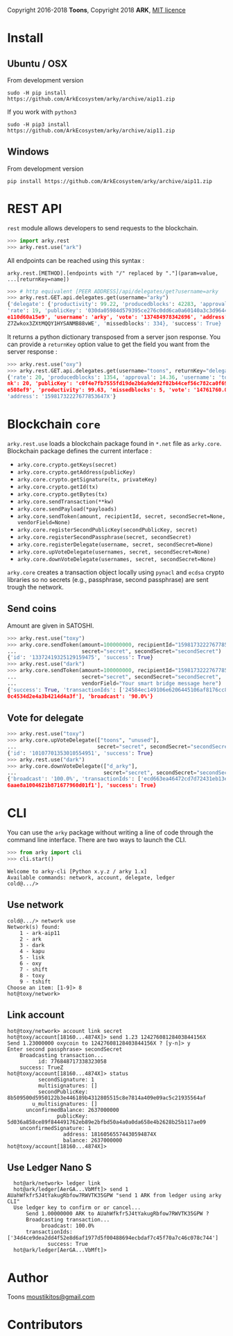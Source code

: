 Copyright 2016-2018 **Toons**, Copyright 2018 **ARK**, [MIT licence](http://htmlpreview.github.com/?https://github.com/ArkEcosystem/arky/blob/master/arky.html)

# Install

## Ubuntu / OSX

From development version

`sudo -H pip install https://github.com/ArkEcosystem/arky/archive/aip11.zip`

If you work with `python3`

`sudo -H pip3 install https://github.com/ArkEcosystem/arky/archive/aip11.zip`

## Windows 

From development version

`pip install https://github.com/ArkEcosystem/arky/archive/aip11.zip`

# REST API

`rest` module allows developers to send requests to the blockchain.

```python
>>> import arky.rest
>>> arky.rest.use("ark")
```

All endpoints can be reached using this syntax :

`arky.rest.[METHOD].[endpoints with "/" replaced by "."](param=value, ...[returnKey=name])`

```python
>>> # http equivalent [PEER ADDRESS]/api/delegates/get?username=arky
>>> arky.rest.GET.api.delegates.get(username="arky")
{'delegate': {'productivity': 99.22, 'producedblocks': 42283, 'approval': 1.06, 
'rate': 19, 'publicKey': '030da05984d579395ce276c0dd6ca0a60140a3c3d964423a04e7ab
e110d60a15e9', 'username': 'arky', 'vote': '137484978342696', 'address': 'ARfDVW
Z7Zwkox3ZXtMQQY1HYSANMB88vWE', 'missedblocks': 334}, 'success': True}
```

It returns a python dictionary transposed from a server json response. You can
provide a `returnKey` option value to get the field you want from the server response :

```python
>>> arky.rest.use("oxy")
>>> arky.rest.GET.api.delegates.get(username="toons", returnKey="delegate")
{'rate': 20, 'producedblocks': 1354, 'approval': 14.36, 'username': 'toons', 'ra
nk': 20, 'publicKey': 'c0f4e7fb7555fd19de2b6a9de92f02b44cef56c782ca0f6983607b7f4
e508ef9', 'productivity': 99.63, 'missedblocks': 5, 'vote': '14761760.09882003', 
'address': '15981732227677853647X'}
```

# Blockchain `core`

`arky.rest.use` loads a blockchain package found in  `*.net` file as `arky.core`.
Blockchain package defines the current interface :

* `arky.core.crypto.getKeys(secret)`
* `arky.core.crypto.getAddress(publicKey)`
* `arky.core.crypto.getSignature(tx, privateKey)`
* `arky.core.crypto.getId(tx)`
* `arky.core.crypto.getBytes(tx)`
* `arky.core.sendTransaction(**kw)`
* `arky.core.sendPayload(*payloads)`
* `arky.core.sendToken(amount, recipientId, secret, secondSecret=None, vendorField=None)`
* `arky.core.registerSecondPublicKey(secondPublicKey, secret)`
* `arky.core.registerSecondPassphrase(secret, secondSecret)`
* `arky.core.registerDelegate(username, secret, secondSecret=None)`
* `arky.core.upVoteDelegate(usernames, secret, secondSecret=None)`
* `arky.core.downVoteDelegate(usernames, secret, secondSecret=None)`

`arky.core` creates a transaction object locally using `pynacl` and `ecdsa` crypto libraries
so no secrets (e.g., passphrase, second passphrase) are sent trough the network.

## Send coins

Amount are given in SATOSHI.

```python
>>> arky.rest.use("toxy")
>>> arky.core.sendToken(amount=100000000, recipientId="15981732227677853647X",
...                     secret="secret", secondSecret="secondSecret")
{'id': '13372419325129159475', 'success': True}
>>> arky.rest.use("dark")
>>> arky.core.sendToken(amount=100000000, recipientId="15981732227677853647X",
...                     secret="secret", secondSecret="secondSecret",
...                     vendorField="Your smart bridge message here")
{'success': True, 'transactionIds': ['24584ec149106e6206445106af8176cc885edf12ae
0c4534d2e4a3b4214d4a3f'], 'broadcast': '90.0%'}
```

## Vote for delegate

```python
>>> arky.rest.use("toxy")
>>> arky.core.upVoteDelegate(["toons", "unused"],
...                          secret="secret", secondSecret="secondSecret")
{'id': '10107701353010554951', 'success': True}
>>> arky.rest.use("dark")
>>> arky.core.downVoteDelegate(["d_arky"],
...                            secret="secret", secondSecret="secondSecret")
{'broadcast': '100.0%', 'transactionIds': ['ecd663ea46472cd7d72431eb13e9b23ef9c2
6aae8a1004621b871677960d01f1'], 'success': True}
```

# CLI

You can use the `arky` package without writing a line of code through the command
line interface. There are two ways to launch the CLI.

```python
>>> from arky import cli
>>> cli.start()
```

```
Welcome to arky-cli [Python x.y.z / arky 1.x]
Available commands: network, account, delegate, ledger
cold@.../>
```

## Use network

```
cold@.../> network use
Network(s) found:
    1 - ark-aip11
    2 - ark
    3 - dark
    4 - kapu
    5 - lisk
    6 - oxy
    7 - shift
    8 - toxy
    9 - tshift
Choose an item: [1-9]> 8
hot@toxy/network>
```

## Link account

```
hot@toxy/network> account link secret
hot@toxy/account[18160...4874X]> send 1.23 12427608128403844156X
Send 1.23000000 oxycoin to 12427608128403844156X ? [y-n]> y
Enter second passphrase> secondSecret
    Broadcasting transaction...
          id: 776848717338323058
    success: TrueZ
hot@toxy/account[18160...4874X]> status
          secondSignature: 1
          multisignatures: []
          secondPublicKey: 8b509500d5950122b3e446189b4312805515c8e7814a409e09ac5c21935564af
        u_multisignatures: []
      unconfirmedBalance: 2637000000
                publicKey: 5d036a858ce89f844491762eb89e2bfbd50a4a0a0da658e4b2628b25b117ae09
    unconfirmedSignature: 1
                  address: 18160565574430594874X
                  balance: 2637000000
hot@toxy/account[18160...4874X]>
```

## Use Ledger Nano S

```
  hot@ark/network> ledger link
  hot@ark/ledger[AerGA...VbMft]> send 1 AUahWfkfr5J4tYakugRbfow7RWVTK35GPW "send 1 ARK from ledger using arky CLI"
  Use ledger key to confirm or or cancel...
      Send 1.00000000 ARK to AUahWfkfr5J4tYakugRbfow7RWVTK35GPW ?
      Broadcasting transaction...
           broadcast: 100.0%
      transactionIds: ['34d4ce9dea2dd4f52e8d6af1977d5f00488694ecbdaf7c45f70a7c46c078c744']
             success: True
  hot@ark/ledger[AerGA...VbMft]>
```

# Author

Toons <moustikitos@gmail.com>

# Contributors

